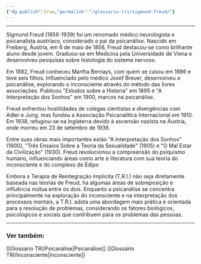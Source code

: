 ```yaml
---
{"dg-publish":true,"permalink":"/glossario-tri/sigmund-freud/"}
---
```


---


Sigmund Freud (1856-1939) foi um renomado médico neurologista e psicanalista austríaco, considerado o pai da psicanálise. Nascido em Freiberg, Áustria, em 6 de maio de 1856, Freud destacou-se como brilhante aluno desde jovem. Graduou-se em Medicina pela Universidade de Viena e desenvolveu pesquisas sobre histologia do sistema nervoso.

Em 1882, Freud conheceu Martha Bernays, com quem se casou em 1886 e teve seis filhos. Influenciado pelo médico Josef Breuer, desenvolveu a psicanálise, explorando o inconsciente através do método das livres associações. Publicou "Estudos sobre a Histeria" em 1895 e "A Interpretação dos Sonhos" em 1900, marcos na psicanálise.

Freud enfrentou hostilidades de colegas cientistas e divergências com Adler e Jung, mas fundou a Associação Psicanalítica Internacional em 1910. Em 1938, refugiou-se na Inglaterra devido à ascensão nazista na Áustria, onde morreu em 23 de setembro de 1939.

Entre suas obras mais importantes estão "A Interpretação dos Sonhos" (1900), "Três Ensaios Sobre a Teoria da Sexualidade" (1905) e "O Mal Estar da Civilização" (1930). Freud revolucionou a compreensão do psiquismo humano, influenciando áreas como arte e literatura com sua teoria do inconsciente e do complexo de Édipo

Embora a Terapia de Reintegração Implícita (T.R.I.) não seja diretamente baseada nas teorias de Freud, há algumas áreas de sobreposição e influência mútua entre os dois. Enquanto a psicanálise se concentra principalmente na exploração do inconsciente e na interpretação dos processos mentais, a T.R.I. adota uma abordagem mais prática e orientada para a resolução de problemas, considerando os fatores biológicos, psicológicos e sociais que contribuem para os problemas das pessoas.


----
### Ver também:

[[Glossário TRI/Psicanálise\|Psicanálise]]
[[Glossário TRI/Inconsciente\|Inconsciente]]




